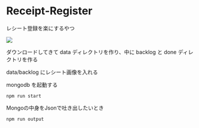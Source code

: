 # Receipt-Register

レシート登録を楽にするやつ

![](https://i.imgur.com/8r4sFE7.png)

ダウンロードしてきて data ディレクトリを作り、中に backlog と done ディレクトリを作る

data/backlog にレシート画像を入れる

mongodb を起動する

```
npm run start

```

Mongoの中身をJsonで吐き出したいとき
```
npm run output
```
